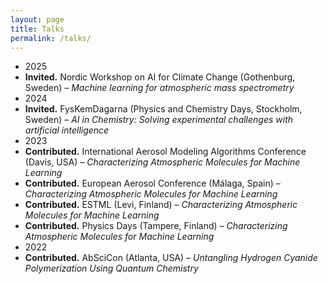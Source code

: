 ```yaml
---
layout: page
title: Talks
permalink: /talks/
---
```


<ul class="pub-list">

  <!-- 2025 -->
  <li class="pub-year-divider">2025</li>
  <li class="pub-entry">
    <strong>Invited.</strong> Nordic Workshop on AI for Climate Change (Gothenburg, Sweden) – 
    <em>Machine learning for atmospheric mass spectrometry</em>
  </li>

  <!-- 2024 -->
  <li class="pub-year-divider">2024</li>
  <li class="pub-entry">
    <strong>Invited.</strong> FysKemDagarna (Physics and Chemistry Days, Stockholm, Sweden) – 
    <em>AI in Chemistry: Solving experimental challenges with artificial intelligence</em>
  </li>

  <!-- 2023 -->
  <li class="pub-year-divider">2023</li>
  <li class="pub-entry">
    <strong>Contributed.</strong> International Aerosol Modeling Algorithms Conference (Davis, USA) – 
    <em>Characterizing Atmospheric Molecules for Machine Learning</em>
  </li>
  <li class="pub-entry">
    <strong>Contributed.</strong> European Aerosol Conference (Málaga, Spain) – 
    <em>Characterizing Atmospheric Molecules for Machine Learning</em>
  </li>
  <li class="pub-entry">
    <strong>Contributed.</strong> ESTML (Levi, Finland) – 
    <em>Characterizing Atmospheric Molecules for Machine Learning</em>
  </li>
  <li class="pub-entry">
    <strong>Contributed.</strong> Physics Days (Tampere, Finland) – 
    <em>Characterizing Atmospheric Molecules for Machine Learning</em>
  </li>

  <!-- 2022 -->
  <li class="pub-year-divider">2022</li>
  <li class="pub-entry">
    <strong>Contributed.</strong> AbSciCon (Atlanta, USA) – 
    <em>Untangling Hydrogen Cyanide Polymerization Using Quantum Chemistry</em>
  </li>

</ul>
